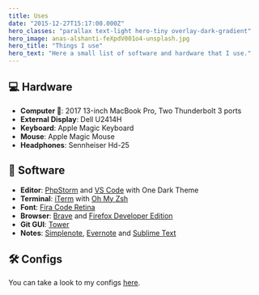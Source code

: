 ```yaml
---
title: Uses
date: "2015-12-27T15:17:00.000Z"
hero_classes: "parallax text-light hero-tiny overlay-dark-gradient"
hero_image: anas-alshanti-feXpdV001o4-unsplash.jpg
hero_title: "Things I use"
hero_text: "Here a small list of software and hardware that I use."
---
```


## 💻 Hardware

- **Computer **: 2017 13-inch MacBook Pro, Two Thunderbolt 3 ports
- **External Display**: Dell U2414H
- **Keyboard**: Apple Magic Keyboard
- **Mouse**: Apple Magic Mouse
- **Headphones**: Sennheiser Hd-25

## 📀 Software

- **Editor**: [PhpStorm](https://www.jetbrains.com/es-es/phpstorm/) and [VS Code](https://code.visualstudio.com) with One Dark Theme
- **Terminal**: [iTerm](http://iterm2.com/) with [Oh My Zsh](https://github.com/ohmyzsh/ohmyzsh)
- **Font**: [Fira Code Retina](https://www.google.com/search?client=safari&rls=en&q=Fira+Code+Retina&ie=UTF-8&oe=UTF-8)
- **Browser**: [Brave](https://brave.com/bui464) and [Firefox Developer Edition](https://www.mozilla.org/es-ES/firefox/developer/)
- **Git GUI**: [Tower](https://www.git-tower.com/mac)
- **Notes**: [Simplenote](https://simplenote.com), [Evernote](https://evernote.com) and [Sublime Text](https://www.sublimetext.com)

## 🛠 Configs

You can take a look to my configs [here](https://github.com/rubenRP/dotfiles).

